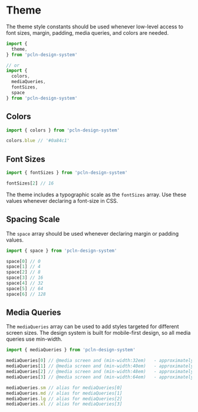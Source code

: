 
# Theme

The theme style constants should be used whenever low-level access to font sizes, margin, padding, media queries, and colors are needed.

```js
import {
  theme,
} from 'pcln-design-system'

// or
import {
  colors,
  mediaQueries,
  fontSizes,
  space
} from 'pcln-design-system'
```

## Colors

```js
import { colors } from 'pcln-design-system'

colors.blue // '#0a84c1'
```


## Font Sizes

```js
import { fontSizes } from 'pcln-design-system'

fontSizes[2] // 16
```

The theme includes a typographic scale as the `fontSizes` array.
Use these values whenever declaring a font-size in CSS.

## Spacing Scale

The `space` array should be used whenever declaring margin or padding values.

```js
import { space } from 'pcln-design-system'

space[0] // 0
space[1] // 4
space[2] // 8
space[3] // 16
space[4] // 32
space[5] // 64
space[6] // 128
```

## Media Queries

The `mediaQueries` array can be used to add styles targeted for different screen sizes. The design system is built for mobile-first design, so all media queries use min-width.

```js
import { mediaQueries } from 'pcln-design-system'

mediaQueries[0] // @media screen and (min-width:32em)   - approximately phone-sized
mediaQueries[1] // @media screen and (min-width:40em)   - approximately tablet-sized
mediaQueries[2] // @media screen and (min-width:48em)   - approximately laptop-sized
mediaQueries[3] // @media screen and (min-width:64em)   - approximately desktop-sized

mediaQueries.sm // alias for mediaQueries[0]
mediaQueries.md // alias for mediaQueries[1]
mediaQueries.lg // alias for mediaQueries[2]
mediaQueries.xl // alias for mediaQueries[3]
```
